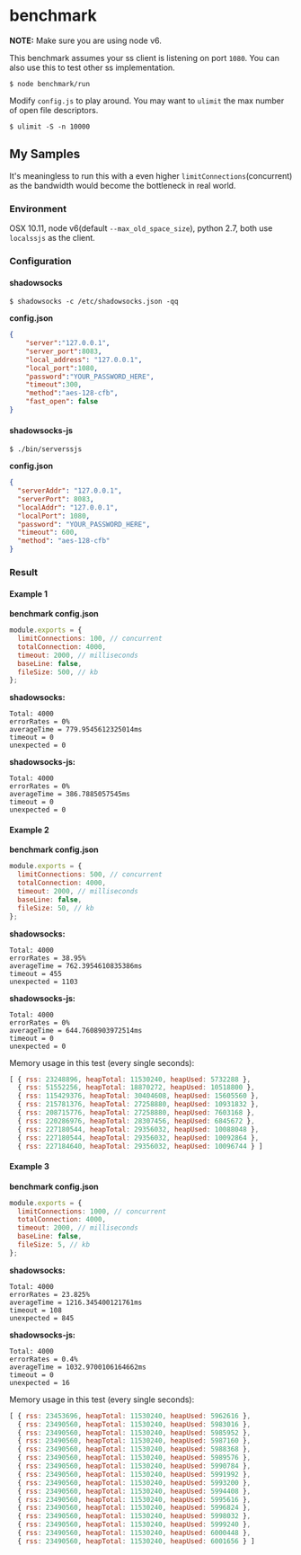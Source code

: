 # benchmark

__NOTE:__ Make sure you are using node v6.

This benchmark assumes your ss client is listening on port `1080`. You can also use this to test other ss implementation.

```
$ node benchmark/run
```

Modify `config.js` to play around. You may want to `ulimit` the max number of open file descriptors.

```
$ ulimit -S -n 10000
```

## My Samples

It's meaningless to run this with a even higher `limitConnections`(concurrent) as the bandwidth would become the bottleneck in real world.  

### Environment

OSX 10.11, node v6(default `--max_old_space_size`), python 2.7, both use `localssjs` as the client.

### Configuration

#### shadowsocks

```
$ shadowsocks -c /etc/shadowsocks.json -qq
```

__config.json__

```json
{
    "server":"127.0.0.1",
    "server_port":8083,
    "local_address": "127.0.0.1",
    "local_port":1080,
    "password":"YOUR_PASSWORD_HERE",
    "timeout":300,
    "method":"aes-128-cfb",
    "fast_open": false
}
```

#### shadowsocks-js

```
$ ./bin/serverssjs
```

__config.json__

```json
{
  "serverAddr": "127.0.0.1",
  "serverPort": 8083,
  "localAddr": "127.0.0.1",
  "localPort": 1080,
  "password": "YOUR_PASSWORD_HERE",
  "timeout": 600,
  "method": "aes-128-cfb"
}
```

### Result

#### Example 1

__benchmark config.json__

```js
module.exports = {
  limitConnections: 100, // concurrent
  totalConnection: 4000,
  timeout: 2000, // milliseconds
  baseLine: false,
  fileSize: 500, // kb
};
```

__shadowsocks:__

```
Total: 4000
errorRates = 0%
averageTime = 779.9545612325014ms
timeout = 0
unexpected = 0
```

__shadowsocks-js:__

```
Total: 4000
errorRates = 0%
averageTime = 386.7885057545ms
timeout = 0
unexpected = 0
```

#### Example 2

__benchmark config.json__

```js
module.exports = {
  limitConnections: 500, // concurrent
  totalConnection: 4000,
  timeout: 2000, // milliseconds
  baseLine: false,
  fileSize: 50, // kb
};
```

__shadowsocks:__

```
Total: 4000
errorRates = 38.95%
averageTime = 762.3954610835386ms
timeout = 455
unexpected = 1103
```

__shadowsocks-js:__

```
Total: 4000
errorRates = 0%
averageTime = 644.7608903972514ms
timeout = 0
unexpected = 0
```

Memory usage in this test (every single seconds):

```js
[ { rss: 23248896, heapTotal: 11530240, heapUsed: 5732288 },
  { rss: 51552256, heapTotal: 18870272, heapUsed: 10518800 },
  { rss: 115429376, heapTotal: 30404608, heapUsed: 15605560 },
  { rss: 215781376, heapTotal: 27258880, heapUsed: 10931832 },
  { rss: 208715776, heapTotal: 27258880, heapUsed: 7603168 },
  { rss: 220286976, heapTotal: 28307456, heapUsed: 6845672 },
  { rss: 227180544, heapTotal: 29356032, heapUsed: 10088048 },
  { rss: 227180544, heapTotal: 29356032, heapUsed: 10092864 },
  { rss: 227184640, heapTotal: 29356032, heapUsed: 10096744 } ]
```

#### Example 3

__benchmark config.json__

```js
module.exports = {
  limitConnections: 1000, // concurrent
  totalConnection: 4000,
  timeout: 2000, // milliseconds
  baseLine: false,
  fileSize: 5, // kb
};
```

__shadowsocks:__

```
Total: 4000
errorRates = 23.825%
averageTime = 1216.345400121761ms
timeout = 108
unexpected = 845
```

__shadowsocks-js:__

```
Total: 4000
errorRates = 0.4%
averageTime = 1032.9700106164662ms
timeout = 0
unexpected = 16
```

Memory usage in this test (every single seconds):

```js
[ { rss: 23453696, heapTotal: 11530240, heapUsed: 5962616 },
  { rss: 23490560, heapTotal: 11530240, heapUsed: 5983016 },
  { rss: 23490560, heapTotal: 11530240, heapUsed: 5985952 },
  { rss: 23490560, heapTotal: 11530240, heapUsed: 5987160 },
  { rss: 23490560, heapTotal: 11530240, heapUsed: 5988368 },
  { rss: 23490560, heapTotal: 11530240, heapUsed: 5989576 },
  { rss: 23490560, heapTotal: 11530240, heapUsed: 5990784 },
  { rss: 23490560, heapTotal: 11530240, heapUsed: 5991992 },
  { rss: 23490560, heapTotal: 11530240, heapUsed: 5993200 },
  { rss: 23490560, heapTotal: 11530240, heapUsed: 5994408 },
  { rss: 23490560, heapTotal: 11530240, heapUsed: 5995616 },
  { rss: 23490560, heapTotal: 11530240, heapUsed: 5996824 },
  { rss: 23490560, heapTotal: 11530240, heapUsed: 5998032 },
  { rss: 23490560, heapTotal: 11530240, heapUsed: 5999240 },
  { rss: 23490560, heapTotal: 11530240, heapUsed: 6000448 },
  { rss: 23490560, heapTotal: 11530240, heapUsed: 6001656 } ]
  ```
